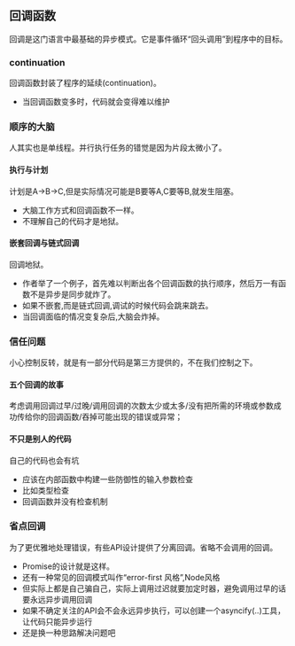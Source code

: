 ## 回调函数
回调是这门语言中最基础的异步模式。它是事件循环“回头调用”到程序中的目标。
### continuation
回调函数封装了程序的延续(continuation)。

* 当回调函数变多时，代码就会变得难以维护

### 顺序的大脑
人其实也是单线程。并行执行任务的错觉是因为片段太微小了。

#### 执行与计划
计划是A->B->C,但是实际情况可能是B要等A,C要等B,就发生阻塞。

* 大脑工作方式和回调函数不一样。
* 不理解自己的代码才是地狱。

#### 嵌套回调与链式回调
回调地狱。

* 作者举了一个例子，首先难以判断出各个回调函数的执行顺序，然后万一有函数不是异步是同步就炸了。
* 如果不嵌套,而是链式回调,调试的时候代码会跳来跳去。
* 当回调面临的情况变复杂后,大脑会炸掉。

### 信任问题
小心控制反转，就是有一部分代码是第三方提供的，不在我们控制之下。

#### 五个回调的故事
考虑调用回调过早/过晚/调用回调的次数太少或太多/没有把所需的环境或参数成功传给你的回调函数/吞掉可能出现的错误或异常；

#### 不只是别人的代码
自己的代码也会有坑	

* 应该在内部函数中构建一些防御性的输入参数检查
* 比如类型检查
* 回调函数并没有检查机制

### 省点回调
为了更优雅地处理错误，有些API设计提供了分离回调。省略不会调用的回调。

* Promise的设计就是这样。
* 还有一种常见的回调模式叫作“error-first 风格”,Node风格
* 但实际上都是自己骗自己，实际上调用过迟就要加定时器，避免调用过早的话要永远异步调用回调
* 如果不确定关注的API会不会永远异步执行，可以创建一个asyncify(..)工具，让代码只能异步运行
* 还是换一种思路解决问题吧